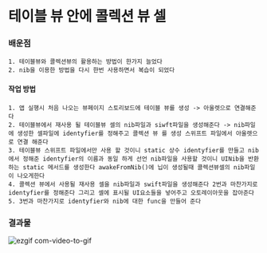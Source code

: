 # 테이블 뷰 안에 콜렉션 뷰 셀

### 배운점
    1. 테이블뷰와 콜렉션뷰의 활용하는 방법이 한가지 늘었다 
    2. nib을 이용한 방법을 다시 한번 사용하면서 복습이 되었다 
    
#### 작업 방법 
    1. 앱 실행시 처음 나오는 뷰페이지 스토리보드에 테이블 뷰를 생성 -> 아울렛으로 연결해준다 
    2. 테이블뷰에서 재사용 될 테이블뷰 셀의 nib파일과 siwft파일을 생성해준다 -> nib파일에 생성한 셀파일에 identyfier를 정해주고 콜렉션 뷰 를 생성 스위프트 파일에서 아울렛으로 연결 해준다 
    3. 테이블뷰 스위프트 파일에서만 사용 할 것이니 static 상수 identyfier를 만들고 nib에서 정해준 identyfier의 이름과 동일 하게 선언 nib파일을 사용할 것이니 UINib을 반환하는 static 메서드를 생성한다 awakeFromNib()에 닙이 생성될때 콜렉션뷰셀의 nib파일이 나오게한다 
    4. 콜렉션 뷰에서 사용될 재사용 셀을 nib파일과 swift파일을 생성해준다 2번과 마찬가지로 identyfier를 정해준다 그리고 셀에 표시될 UI요소들을 넣어주고 오토레이아웃을 잡아준다
    5. 3번과 마찬가지로 identyfier와 nib에 대한 func을 만들어 준다 
    

### 결과물
![ezgif com-video-to-gif](https://user-images.githubusercontent.com/70513066/122068183-25ece900-ce2f-11eb-80da-dc9a35a2ebcf.gif)

